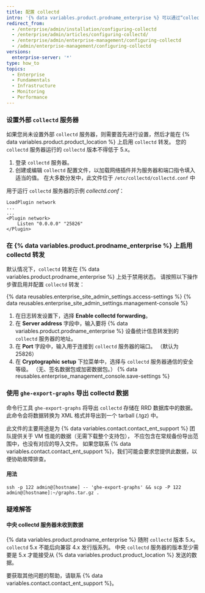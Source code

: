 ```yaml
---
title: 配置 collectd
intro: '{% data variables.product.prodname_enterprise %} 可以通过“collectd”收集数据并将数据发送到外部“collectd”服务器。 除了其他指标外，我们还会收集标准数据集，例如 CPU 利用率、内存与磁盘使用量、网络接口流量与错误，以及 VM 的总负荷。'
redirect_from:
  - /enterprise/admin/installation/configuring-collectd
  - /enterprise/admin/articles/configuring-collectd/
  - /enterprise/admin/enterprise-management/configuring-collectd
  - /admin/enterprise-management/configuring-collectd
versions:
  enterprise-server: '*'
type: how_to
topics:
  - Enterprise
  - Fundamentals
  - Infrastructure
  - Monitoring
  - Performance
---
```

### 设置外部 `collectd` 服务器

如果您尚未设置外部 `collectd` 服务器，则需要首先进行设置，然后才能在 {% data variables.product.product_location %} 上启用 `collectd` 转发。 您的 `collectd` 服务器运行的 `collectd` 版本不得低于 5.x。

1. 登录 `collectd` 服务器。
2. 创建或编辑 `collectd` 配置文件，以加载网络插件并为服务器和端口指令填入适当的值。 在大多数分发中，此文件位于 `/etc/collectd/collectd.conf` 中

用于运行 `collectd` 服务器的示例 *collectd.conf*：

    LoadPlugin network
    ...
    ...
    <Plugin network>
        Listen "0.0.0.0" "25826"
    </Plugin>

### 在 {% data variables.product.prodname_enterprise %} 上启用 collectd 转发

默认情况下，`collectd` 转发在 {% data variables.product.prodname_enterprise %} 上处于禁用状态。 请按照以下操作步骤启用并配置 `collectd` 转发：

{% data reusables.enterprise_site_admin_settings.access-settings %}
{% data reusables.enterprise_site_admin_settings.management-console %}
1. 在日志转发设置下，选择 **Enable collectd forwarding**。
1. 在 **Server address** 字段中，输入要将 {% data variables.product.prodname_enterprise %} 设备统计信息转发到的 `collectd` 服务器的地址。
1. 在 **Port** 字段中，输入用于连接到 `collectd` 服务器的端口。 （默认为 25826）
1. 在 **Cryptographic setup** 下拉菜单中，选择与 `collectd` 服务器通信的安全等级。 （无、签名数据包或加密数据包。）
{% data reusables.enterprise_management_console.save-settings %}

### 使用 `ghe-export-graphs` 导出 collectd 数据

命令行工具 `ghe-export-graphs` 将导出 `collectd` 存储在 RRD 数据库中的数据。 此命令会将数据转换为 XML 格式并导出到一个 tarball (.tgz) 中。

此文件的主要用途是为 {% data variables.contact.contact_ent_support %} 团队提供关于 VM 性能的数据（无需下载整个支持包）， 不应包含在常规备份导出范围中，也没有对应的导入文件。 如果您联系 {% data variables.contact.contact_ent_support %}，我们可能会要求您提供此数据，以便协助故障排查。

#### 用法

```shell
ssh -p 122 admin@[hostname] -- 'ghe-export-graphs' && scp -P 122 admin@[hostname]:~/graphs.tar.gz .
```

### 疑难解答

#### 中央 collectd 服务器未收到数据

{% data variables.product.prodname_enterprise %} 随附 `collectd` 版本 5.x。 `collectd` 5.x 不能后向兼容 4.x 发行版系列。 中央 `collectd` 服务器的版本至少需要是 5.x 才能接受从 {% data variables.product.product_location %} 发送的数据。

要获取其他问题的帮助，请联系 {% data variables.contact.contact_ent_support %}。
